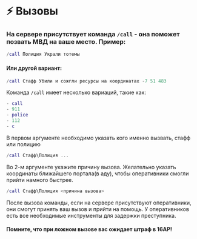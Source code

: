 # ⚡ Вызовы

### На сервере присутствует команда `/call` - она поможет позвать МВД на ваше место. Пример:

```lua
/call Полиция Украли тотемы
```

#### Или другой вариант:

```lua
/call Стафф Убили и сожгли ресурсы на координатах -7 51 483
```



Команда `/call` имеет несколько вариаций, такие как:

```lua
- call
- 911
- police
- 112
- c
```

В первом аргументе необходимо указать кого именно вызвать, стафф или полицию

```lua
/call Стафф\Полиция ...
```

Во 2-м аргументе укажите причину вызова. Желательно указать координаты ближайшего портала(в аду), чтобы оперативники смогли прийти намного быстрее.

```lua
/call Стафф\Полиция <причина вызова>
```

После вызова команды, если на сервере присутствуют оперативники, они смогут принять ваш вызов и прийти на помощь. У оперативников есть все необходимые инструменты для задержки преступника.

#### Помните, что при ложном вызове вас ожидает штраф в 16АР!

